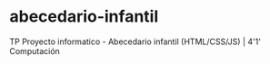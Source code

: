 # abecedario-infantil
TP Proyecto informatico - Abecedario infantil (HTML/CSS/JS) | 4'1' Computación
